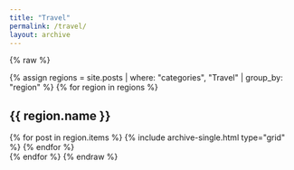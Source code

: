 ```yaml
---
title: "Travel"
permalink: /travel/
layout: archive
---
```


{% raw %}
<!-- 按地区分组 -->
{% assign regions = site.posts | where: "categories", "Travel" | group_by: "region" %}
{% for region in regions %}
  <h2 id="{{ region.name | slugify }}">{{ region.name }}</h2>
  <div class="grid__wrapper">
    {% for post in region.items %}
      {% include archive-single.html type="grid" %}
    {% endfor %}
  </div>
{% endfor %}
{% endraw %}
